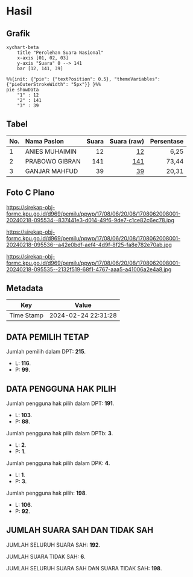 # Hasil

## Grafik

```mermaid
xychart-beta
    title "Perolehan Suara Nasional"
    x-axis [01, 02, 03]
    y-axis "Suara" 0 --> 141
    bar [12, 141, 39]
```

```mermaid
%%{init: {"pie": {"textPosition": 0.5}, "themeVariables": {"pieOuterStrokeWidth": "5px"}} }%%
pie showData
    "1" : 12
    "2" : 141
    "3" : 39
```

## Tabel

| No. | Nama Paslon    | Suara | Suara (raw) | Persentase |
|:--- |:-------------- | -----:| -----------:| ----------:|
| 1   | ANIES MUHAIMIN | 12    | [12][p-1]   | 6,25       |
| 2   | PRABOWO GIBRAN | 141   | [141][p-2]  | 73,44      |
| 3   | GANJAR MAHFUD  | 39    | [39][p-3]   | 20,31      |


[p-1]: https://github.com/gigit-pemilu/pemilu-2024/blob/main/pilpres/hitung-suara/sub/17-bengkulu/sub/08-kepahiang/sub/06-kebawetan/sub/2008-babakan-bogor/sub/001-tps/sub/paslon-1.txt
[p-2]: https://github.com/gigit-pemilu/pemilu-2024/blob/main/pilpres/hitung-suara/sub/17-bengkulu/sub/08-kepahiang/sub/06-kebawetan/sub/2008-babakan-bogor/sub/001-tps/sub/paslon-2.txt
[p-3]: https://github.com/gigit-pemilu/pemilu-2024/blob/main/pilpres/hitung-suara/sub/17-bengkulu/sub/08-kepahiang/sub/06-kebawetan/sub/2008-babakan-bogor/sub/001-tps/sub/paslon-3.txt

## Foto C Plano

https://sirekap-obj-formc.kpu.go.id/d969/pemilu/ppwp/17/08/06/20/08/1708062008001-20240218-095534--837441e3-d014-49f6-9de7-c1ce82c6ec78.jpg

https://sirekap-obj-formc.kpu.go.id/d969/pemilu/ppwp/17/08/06/20/08/1708062008001-20240218-095536--a42e0bdf-aef4-4d9f-8f25-fa8e782e70ab.jpg

https://sirekap-obj-formc.kpu.go.id/d969/pemilu/ppwp/17/08/06/20/08/1708062008001-20240218-095535--2132f519-68f1-4767-aaa5-a41006a2e4a8.jpg


## Metadata

| Key        | Value               |
| ---------- | ------------------- |
| Time Stamp | 2024-02-24 22:31:28 |


## DATA PEMILIH TETAP

Jumlah pemilih dalam DPT: **215**.
 * L: **116**.
 * P: **99**.

## DATA PENGGUNA HAK PILIH

Jumlah pengguna hak pilih dalam DPT: **191**.
 * L: **103**.
 * P: **88**.

Jumlah pengguna hak pilih dalam DPTb: **3**.
 * L: **2**.
 * P: **1**.

Jumlah pengguna hak pilih dalam DPK: **4**.
 * L: **1**.
 * P: **3**.

Jumlah pengguna hak pilih: **198**.
 * L: **106**.
 * P: **92**.

## JUMLAH SUARA SAH DAN TIDAK SAH

JUMLAH SELURUH SUARA SAH: **192**.

JUMLAH SUARA TIDAK SAH: **6**.

JUMLAH SELURUH SUARA SAH DAN SUARA TIDAK SAH: **198**.


